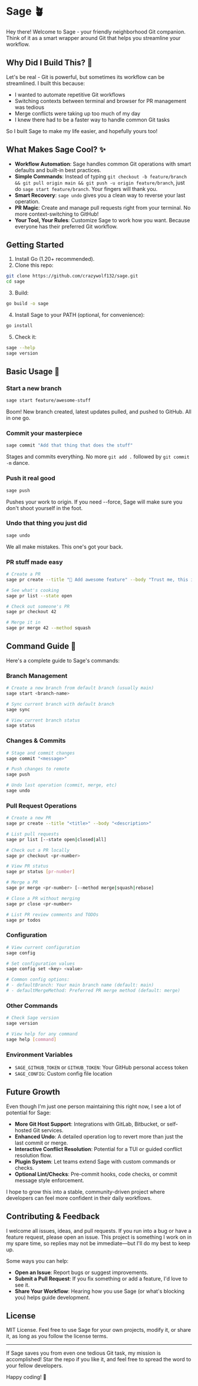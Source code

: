 # Sage 🪴

Hey there! Welcome to Sage - your friendly neighborhood Git companion. Think of it as a smart wrapper around Git that helps you streamline your workflow.

## Why Did I Build This? 🤔

Let's be real - Git is powerful, but sometimes its workflow can be streamlined. I built this because:
- I wanted to automate repetitive Git workflows
- Switching contexts between terminal and browser for PR management was tedious
- Merge conflicts were taking up too much of my day
- I knew there had to be a faster way to handle common Git tasks

So I built Sage to make my life easier, and hopefully yours too!

## What Makes Sage Cool? ✨

* **Workflow Automation**: Sage handles common Git operations with smart defaults and built-in best practices.
* **Simple Commands**: Instead of typing `git checkout -b feature/branch && git pull origin main && git push -u origin feature/branch`, just do `sage start feature/branch`. Your fingers will thank you.
* **Smart Recovery**: `sage undo` gives you a clean way to reverse your last operation.
* **PR Magic**: Create and manage pull requests right from your terminal. No more context-switching to GitHub!
* **Your Tool, Your Rules**: Customize Sage to work how you want. Because everyone has their preferred Git workflow.

## Getting Started

1. Install Go (1.20+ recommended).
2. Clone this repo:

```bash
git clone https://github.com/crazywolf132/sage.git
cd sage
```

3. Build:

```bash
go build -o sage
```

4. Install Sage to your PATH (optional, for convenience):

```bash
go install
```

5. Check it:

```bash
sage --help
sage version
```

## Basic Usage 🚀

### Start a new branch

```bash
sage start feature/awesome-stuff
```
Boom! New branch created, latest updates pulled, and pushed to GitHub. All in one go.

### Commit your masterpiece

```bash
sage commit "Add that thing that does the stuff"
```
Stages and commits everything. No more `git add .` followed by `git commit -m` dance.

### Push it real good

```bash
sage push
```
Pushes your work to origin. If you need --force, Sage will make sure you don't shoot yourself in the foot.

### Undo that thing you just did

```bash
sage undo
```
We all make mistakes. This one's got your back.

### PR stuff made easy

```bash
# Create a PR
sage pr create --title "🚀 Add awesome feature" --body "Trust me, this is good"

# See what's cooking
sage pr list --state open

# Check out someone's PR
sage pr checkout 42

# Merge it in
sage pr merge 42 --method squash
```

## Command Guide 📖

Here's a complete guide to Sage's commands:

### Branch Management

```bash
# Create a new branch from default branch (usually main)
sage start <branch-name>

# Sync current branch with default branch
sage sync

# View current branch status
sage status
```

### Changes & Commits

```bash
# Stage and commit changes
sage commit "<message>"

# Push changes to remote
sage push

# Undo last operation (commit, merge, etc)
sage undo
```

### Pull Request Operations

```bash
# Create a new PR
sage pr create --title "<title>" --body "<description>"

# List pull requests
sage pr list [--state open|closed|all]

# Check out a PR locally
sage pr checkout <pr-number>

# View PR status
sage pr status [pr-number]

# Merge a PR
sage pr merge <pr-number> [--method merge|squash|rebase]

# Close a PR without merging
sage pr close <pr-number>

# List PR review comments and TODOs
sage pr todos
```

### Configuration

```bash
# View current configuration
sage config

# Set configuration values
sage config set <key> <value>

# Common config options:
# - defaultBranch: Your main branch name (default: main)
# - defaultMergeMethod: Preferred PR merge method (default: merge)
```

### Other Commands

```bash
# Check Sage version
sage version

# View help for any command
sage help [command]
```

### Environment Variables

- `SAGE_GITHUB_TOKEN` or `GITHUB_TOKEN`: Your GitHub personal access token
- `SAGE_CONFIG`: Custom config file location

## Future Growth

Even though I'm just one person maintaining this right now, I see a lot of potential for Sage:

* **More Git Host Support**: Integrations with GitLab, Bitbucket, or self-hosted Git services.
* **Enhanced Undo**: A detailed operation log to revert more than just the last commit or merge.
* **Interactive Conflict Resolution**: Potential for a TUI or guided conflict resolution flow.
* **Plugin System**: Let teams extend Sage with custom commands or checks.
* **Optional Lint/Checks**: Pre-commit hooks, code checks, or commit message style enforcement.

I hope to grow this into a stable, community-driven project where developers can feel more confident in their daily workflows.

## Contributing & Feedback

I welcome all issues, ideas, and pull requests. If you run into a bug or have a feature request, please open an issue. This project is something I work on in my spare time, so replies may not be immediate—but I'll do my best to keep up.

Some ways you can help:

* **Open an Issue**: Report bugs or suggest improvements.
* **Submit a Pull Request**: If you fix something or add a feature, I'd love to see it.
* **Share Your Workflow**: Hearing how you use Sage (or what's blocking you) helps guide development.

## License

MIT License. Feel free to use Sage for your own projects, modify it, or share it, as long as you follow the license terms.

---

If Sage saves you from even one tedious Git task, my mission is accomplished! Star the repo if you like it, and feel free to spread the word to your fellow developers. 

Happy coding! 🎉